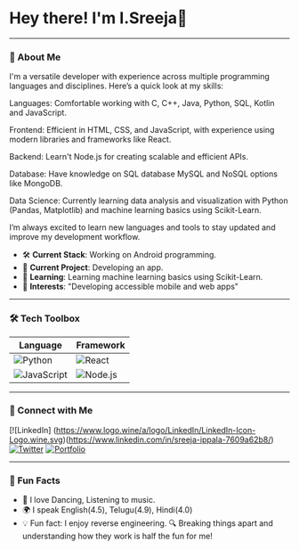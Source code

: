 # Hey there! I'm I.Sreeja👋


---

### 🚀 About Me

 I'm a versatile developer with experience across multiple programming languages and disciplines. Here’s a quick look at my skills:

Languages: Comfortable working with C, C++, Java, Python, SQL, Kotlin and JavaScript.


Frontend: Efficient in HTML, CSS, and JavaScript, with experience using modern libraries and frameworks like React.


Backend: Learn't Node.js for creating scalable and efficient APIs.


Database: Have knowledge on SQL database MySQL and NoSQL options like MongoDB.


Data Science: Currently learning data analysis and visualization with Python (Pandas, Matplotlib) and machine learning basics using Scikit-Learn.


I’m always excited to learn new languages and tools to stay updated and improve my development workflow. 

- 🛠 **Current Stack**: Working on Android programming.
- 🎨 **Current Project**: Developing an app.
- 🌱 **Learning**: Learning machine learning basics using Scikit-Learn.
- 🤔 **Interests**: "Developing accessible mobile and web apps"

---

### 🛠 Tech Toolbox

| Language       | Framework       |
| -------------- | --------------- | 
| ![Python](https://img.shields.io/badge/-Python-3776AB?style=flat-square&logo=python&logoColor=white) | ![React](https://img.shields.io/badge/-React-61DAFB?style=flat-square&logo=react&logoColor=black) | 
| ![JavaScript](https://img.shields.io/badge/-JavaScript-F7DF1E?style=flat-square&logo=javascript&logoColor=black) | ![Node.js](https://img.shields.io/badge/-Node.js-339933?style=flat-square&logo=node-dot-js&logoColor=white) |![C]

---




### 🤝 Connect with Me

[![LinkedIn] (https://www.logo.wine/a/logo/LinkedIn/LinkedIn-Icon-Logo.wine.svg)(https://www.linkedin.com/in/sreeja-ippala-7609a62b8/)
[![Twitter](https://img.shields.io/badge/-Twitter-blue?style=flat-square&logo=twitter&logoColor=white)](https://twitter.com/your-profile)
[![Portfolio](https://img.shields.io/badge/-Portfolio-333?style=flat-square&logo=github&logoColor=white)](https://yourportfolio.com)

---

### 🎉 Fun Facts

- 🎸 I love Dancing, Listening to music.
- 🌍 I speak English(4.5), Telugu(4.9), Hindi(4.0)
- 💡 Fun fact: I enjoy reverse engineering. 🔍 Breaking things apart and understanding how they work is half the fun for me!



